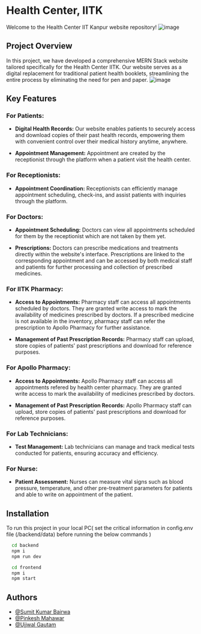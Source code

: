 
# Health Center, IITK

Welcome to the Health Center IIT Kanpur website repository!
![image](https://github.com/Sumitkb21/Health_Center/assets/101947627/bc56c0b6-de99-4293-ae9d-fd4a85d88d56)

## Project Overview

In this project, we have developed a comprehensive MERN Stack website tailored specifically for the Health Center IITK. Our website serves as a digital replacement for traditional patient health booklets, streamlining the entire process by eliminating the need for pen and paper.
![image](https://github.com/Sumitkb21/Health_Center/assets/101947627/82970f23-e7a9-4e39-85b6-229f241a22f1)

## Key Features
### For Patients:
- **Digital Health Records:** Our website enables patients to securely access and download copies of their past health records, empowering them with convenient control over their medical history anytime, anywhere.
  
- **Appointment Management:** Appointment are created by the receptionist through the platform when a patient visit the health center.

### For Receptionists:
- **Appointment Coordination:** Receptionists can efficiently manage appointment scheduling, check-ins, and assist patients with inquiries through the platform.

### For Doctors:

- **Appointment Scheduling:** Doctors can view all appointments scheduled for them by the receptionist which are not taken by them yet.

- **Prescriptions:** Doctors can prescribe medications and treatments directly within the website's interface. Prescriptions are linked to the corresponding appointment and can be accessed by both medical staff and patients for further processing and collection of prescribed medicines.

### For IITK Pharmacy:

- **Access to Appointments:** Pharmacy staff can access all appointments scheduled by doctors. They are granted write access to mark the availability of medicines prescribed by doctors. If a prescribed medicine is not available in the inventory, pharmacy staff can refer the prescription to Apollo Pharmacy for further assistance.

- **Management of Past Prescription Records:** Pharmacy staff can upload, store copies of patients' past prescriptions and download for reference purposes.

### For Apollo Pharmacy:
- **Access to Appointments:** Apollo Pharmacy staff can access all appointments refered by health center pharmacy. They are granted write access to mark the availability of medicines prescribed by doctors. 

- **Management of Past Prescription Records:** Apollo Pharmacy staff can upload, store copies of patients' past prescriptions and download for reference purposes.

### For Lab Technicians:
- **Test Management:** Lab technicians can manage and track medical tests conducted for patients, ensuring accuracy and efficiency.

### For Nurse:
- **Patient Assessment:** Nurses can measure vital signs such as blood pressure, temperature, and other pre-treatment parameters for patients and able to write on appointment of the patient. 

## Installation

To run this project in your local PC( set the critical information in config.env file (/backend/data) before running the below commands ) 
```bash  
  cd backend
  npm i
  npm run dev
```


```bash  
  cd frontend
  npm i
  npm start
```

## Authors

- [@Sumit Kumar Bairwa](https://github.com/sumitkb21)
- [@Pinkesh Mahawar](https://github.com/nandeshboyz024)
- [@Ujjwal Gautam](https://github.com/ujjwalg21)


